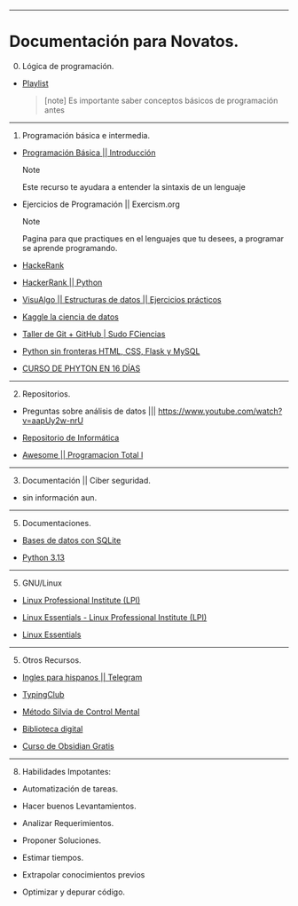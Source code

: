 
***
# Documentación para Novatos.

0. Lógica de programación.

- [Playlist](https://www.youtube.com/watch?v=_Sp8pwd0LOs&list=PLDLnmbUDWFUtFTqLf_lS99z2gmYU5ouRv&ab_channel=Art0xdev)

	>[note]
	>Es importante saber conceptos básicos de programación antes 

***


1.  Programación básica e intermedia.


-  [Programación Básica || Introducción](https://www.youtube.com/watch?v=a7eznAouNak&list=PLPmRzmMDGerWEzjT0Vqy8D-IixKMY_6N6)


	>[!Note]
	>Este recurso te ayudara a entender la sintaxis de un lenguaje

- Ejercicios de Programación || Exercism.org


	>[!Note]
	> Pagina para que practiques en el lenguajes que tu desees, a programar se aprende programando.


- [HackeRank](https://www.hackerrank.com/)


- [HackerRank || Python ](https://www.hackerrank.com/domains/python)


- [VisuAlgo || Estructuras de datos || Ejercicios prácticos ](https://visualgo.net/en)


- [Kaggle  la ciencia de datos ](https://www.kaggle.com/)


- [Taller de Git + GitHub | Sudo FCiencias](https://www.youtube.com/live/fa5rqxdA8z4?si=-OtrLr_V_WEDLTBU&t=1080)


- [Python sin fronteras HTML, CSS, Flask y MySQL](https://mega.nz/folder/OM1WBTwB#REpdGHLIvX-LnZu4HoU6Tw)


- [CURSO DE PHYTON EN 16 DÍAS](https://www.mediafire.com/folder/uqjkl6el9q9xv/PYTHON+TOTAL?fbclid=IwZXh0bgNhZW0CMTEAAR1lCAaln_BXY_6DGUf_fb8xEf6DD_LXLV5I1QBl5fMhDbP2wHRU7X1QifY_aem_AeK5dyu4P_BLAKzjbAIIy18xDgjDB8X4B8Th7akkgpi1KuVVp8-1-SY-JeDS578zEWi9acrANUK13RZ8AYHFLfk4)

***

2. Repositorios.

-  Preguntas sobre análisis de datos ||| https://www.youtube.com/watch?v=aapUy2w-nrU


- [Repositorio de Informática](https://github.com/jzavalar/informatica)


- [Awesome || Programacion Total l](https://github.com/sindresorhus/awesome)

***

3. Documentación || Ciber seguridad.


- sin información aun.


***

5. Documentaciones. 

- [Bases de datos con SQLite](https://www.sqlitetutorial.net/sqlite-python/)


- [Python 3.13](https://docs.python.org/3.13/whatsnew/3.13.html)


***

5. GNU/Linux

- [Linux Professional Institute (LPI)](https://www.lpi.org/)


- [Linux Essentials - Linux Professional Institute (LPI)](https://www.lpi.org/es/our-certifications/linux-essentials-overview/)


- [Linux Essentials](https://learning.lpi.org/es/learning-materials/010-160/)

***

5. Otros Recursos.


- [Ingles para hispanos || Telegram](https://t.me/pimsleuringlesparahispanos)


- [TypingClub](https://www.edclub.com/sportal/)


- [Método Silvia de Control Mental](https://t.me/+jhchdfhbSx0wYTAx)


- [Biblioteca digital](http://libgen.st/)


- [Curso de Obsidian Gratis](https://emowe.com/cerebro-digital/curso-tutorial-de-obsidian/)

***

8. Habilidades Impotantes:

- Automatización de tareas.

- Hacer buenos Levantamientos. 

- Analizar Requerimientos.

- Proponer Soluciones. 

- Estimar tiempos.

- Extrapolar conocimientos previos 

- Optimizar y depurar código. 
